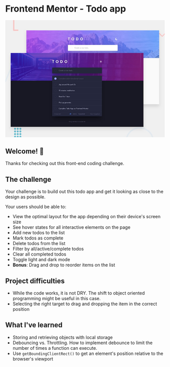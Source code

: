 # Frontend Mentor - Todo app

![Design preview for the Todo app coding challenge](./design/desktop-preview.jpg)

## Welcome! 👋

Thanks for checking out this front-end coding challenge.

## The challenge

Your challenge is to build out this todo app and get it looking as close to the design as possible.

Your users should be able to:

- View the optimal layout for the app depending on their device's screen size
- See hover states for all interactive elements on the page
- Add new todos to the list
- Mark todos as complete
- Delete todos from the list
- Filter by all/active/complete todos
- Clear all completed todos
- Toggle light and dark mode
- **Bonus**: Drag and drop to reorder items on the list

## Project difficulties

- While the code works, it is not DRY. The shift to object oriented programming might be useful in this case.
- Selecting the right target to drag and dropping the item in the correct position

## What I've learned

- Storing and retrieving objects with local storage
- Debouncing vs. Throttling. How to implement debounce to limit the number of times a function can execute.
- Use `getBoundingClientRect()` to get an element's position relative to the browser's viewport
